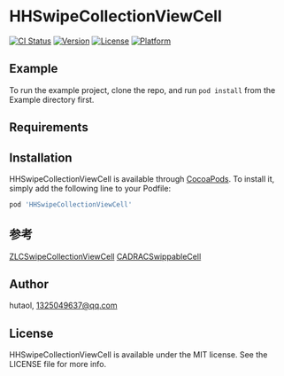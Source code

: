 # HHSwipeCollectionViewCell

[![CI Status](https://img.shields.io/travis/hutaol/HHSwipeCollectionViewCell.svg?style=flat)](https://travis-ci.org/hutaol/HHSwipeCollectionViewCell)
[![Version](https://img.shields.io/cocoapods/v/HHSwipeCollectionViewCell.svg?style=flat)](https://cocoapods.org/pods/HHSwipeCollectionViewCell)
[![License](https://img.shields.io/cocoapods/l/HHSwipeCollectionViewCell.svg?style=flat)](https://cocoapods.org/pods/HHSwipeCollectionViewCell)
[![Platform](https://img.shields.io/cocoapods/p/HHSwipeCollectionViewCell.svg?style=flat)](https://cocoapods.org/pods/HHSwipeCollectionViewCell)

## Example

To run the example project, clone the repo, and run `pod install` from the Example directory first.

## Requirements

## Installation

HHSwipeCollectionViewCell is available through [CocoaPods](https://cocoapods.org). To install
it, simply add the following line to your Podfile:

```ruby
pod 'HHSwipeCollectionViewCell'
```

## 参考

[ZLCSwipeCollectionViewCell](https://gist.github.com/EvoIos/aee7497ee845b9083a737ba1d718172e)
[CADRACSwippableCell](https://github.com/joanromano/CADRACSwippableCell)

## Author

hutaol, 1325049637@qq.com

## License

HHSwipeCollectionViewCell is available under the MIT license. See the LICENSE file for more info.
